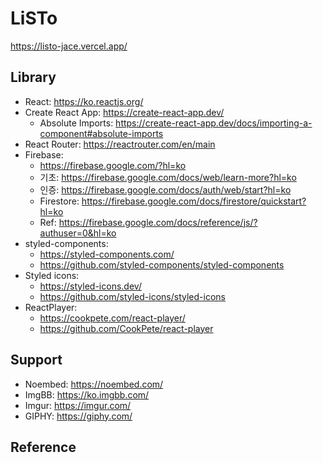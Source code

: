 # LiSTo
https://listo-jace.vercel.app/

## Library
- React: https://ko.reactjs.org/
- Create React App: https://create-react-app.dev/
  - Absolute Imports: https://create-react-app.dev/docs/importing-a-component#absolute-imports
- React Router: https://reactrouter.com/en/main
- Firebase:
  - https://firebase.google.com/?hl=ko
  - 기초: https://firebase.google.com/docs/web/learn-more?hl=ko
  - 인증: https://firebase.google.com/docs/auth/web/start?hl=ko
  - Firestore: https://firebase.google.com/docs/firestore/quickstart?hl=ko
  - Ref: https://firebase.google.com/docs/reference/js/?authuser=0&hl=ko
- styled-components:
  - https://styled-components.com/
  - https://github.com/styled-components/styled-components
- Styled icons:
  - https://styled-icons.dev/
  - https://github.com/styled-icons/styled-icons
- ReactPlayer:
  - https://cookpete.com/react-player/
  - https://github.com/CookPete/react-player

## Support
- Noembed: https://noembed.com/
- ImgBB: https://ko.imgbb.com/
- Imgur: https://imgur.com/
- GIPHY: https://giphy.com/

## Reference
